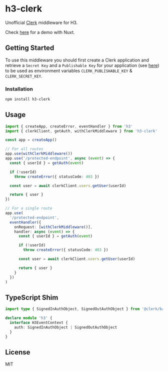 # h3-clerk

Unofficial [Clerk](https://clerk.com/) middleware for H3.

Check [here](https://github.com/wobsoriano/nuxt-clerk-playground) for a demo with Nuxt.

## Getting Started

To use this middleware you should first create a Clerk application and retrieve a `Secret Key` and a `Publishable Key` for your application (see [here](https://clerk.com/docs/reference/node/getting-started)) to be used as environment variables `CLERK_PUBLISHABLE_KEY` & `CLERK_SECRET_KEY`.

### Installation

```bash
npm install h3-clerk
```

## Usage

```ts
import { createApp, createError, eventHandler } from 'h3'
import { clerkClient, getAuth, withClerkMiddleware } from 'h3-clerk'

const app = createApp()

// For all routes
app.use(withClerkMiddleware())
app.use('/protected-endpoint', async (event) => {
  const { userId } = getAuth(event)

  if (!userId)
    throw createError({ statusCode: 403 })

  const user = await clerkClient.users.getUser(userId)

  return { user }
})

// For a single route
app.use(
  '/protected-endpoint',
  eventHandler({
    onRequest: [withClerkMiddleware()],
    handler: async (event) => {
      const { userId } = getAuth(event)

      if (!userId)
        throw createError({ statusCode: 403 })

      const user = await clerkClient.users.getUser(userId)

      return { user }
    }
  })
)
```

## TypeScript Shim

```ts
import type { SignedInAuthObject, SignedOutAuthObject } from '@clerk/backend/internal'

declare module 'h3' {
  interface H3EventContext {
    auth: SignedInAuthObject | SignedOutAuthObject
  }
}
```

## License

MIT

